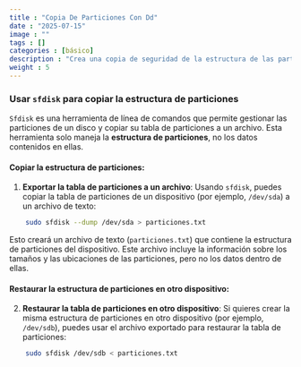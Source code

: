 ```yaml
---
title : "Copia De Particiones Con Dd"
date : "2025-07-15"
image : ""
tags : []
categories : [básico]
description : "Crea una copia de seguridad de la estructura de las particiones de un disco"
weight : 5
---
```



### Usar `sfdisk` para copiar la estructura de particiones

`Sfdisk` es una herramienta de línea de comandos que permite gestionar las particiones de un disco y copiar su tabla de particiones a un archivo. Esta herramienta solo maneja la **estructura de particiones**, no los datos contenidos en ellas.

#### Copiar la estructura de particiones:

1. **Exportar la tabla de particiones a un archivo**: Usando `sfdisk`, puedes copiar la tabla de particiones de un dispositivo (por ejemplo, `/dev/sda`) a un archivo de texto:
        
```bash
    sudo sfdisk --dump /dev/sda > particiones.txt
```
    
Esto creará un archivo de texto (`particiones.txt`) que contiene la estructura de particiones del dispositivo. Este archivo incluye la información sobre los tamaños y las ubicaciones de las particiones, pero no los datos dentro de ellas.
    

#### Restaurar la estructura de particiones en otro dispositivo:

2. **Restaurar la tabla de particiones en otro dispositivo**: Si quieres crear la misma estructura de particiones en otro dispositivo (por ejemplo, `/dev/sdb`), puedes usar el archivo exportado para restaurar la tabla de particiones:
    
```bash
    sudo sfdisk /dev/sdb < particiones.txt
```
    
